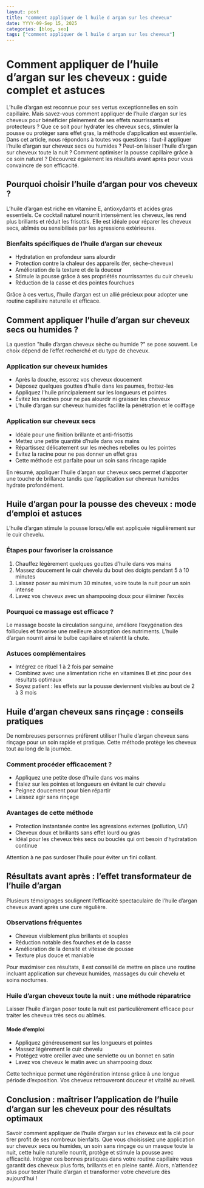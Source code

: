 ```yaml
---
layout: post
title: "comment appliquer de l huile d argan sur les cheveux"
date: YYYY-09-Sep 15, 2025
categories: [blog, seo]
tags: ["comment appliquer de l huile d argan sur les cheveux"]
---
```

# Comment appliquer de l’huile d’argan sur les cheveux : guide complet et astuces

L’huile d’argan est reconnue pour ses vertus exceptionnelles en soin capillaire. Mais savez-vous comment appliquer de l’huile d’argan sur les cheveux pour bénéficier pleinement de ses effets nourrissants et protecteurs ? Que ce soit pour hydrater les cheveux secs, stimuler la pousse ou protéger sans effet gras, la méthode d’application est essentielle. Dans cet article, nous répondons à toutes vos questions : faut-il appliquer l’huile d’argan sur cheveux secs ou humides ? Peut-on laisser l’huile d’argan sur cheveux toute la nuit ? Comment optimiser la pousse capillaire grâce à ce soin naturel ? Découvrez également les résultats avant après pour vous convaincre de son efficacité.  

## Pourquoi choisir l’huile d’argan pour vos cheveux ?

L’huile d’argan est riche en vitamine E, antioxydants et acides gras essentiels. Ce cocktail naturel nourrit intensément les cheveux, les rend plus brillants et réduit les frisottis. Elle est idéale pour réparer les cheveux secs, abîmés ou sensibilisés par les agressions extérieures.

### Bienfaits spécifiques de l’huile d’argan sur cheveux
- Hydratation en profondeur sans alourdir
- Protection contre la chaleur des appareils (fer, sèche-cheveux)
- Amélioration de la texture et de la douceur
- Stimule la pousse grâce à ses propriétés nourrissantes du cuir chevelu
- Réduction de la casse et des pointes fourchues

Grâce à ces vertus, l’huile d’argan est un allié précieux pour adopter une routine capillaire naturelle et efficace.

## Comment appliquer l’huile d’argan sur cheveux secs ou humides ?

La question "huile d’argan cheveux sèche ou humide ?" se pose souvent. Le choix dépend de l’effet recherché et du type de cheveux.

### Application sur cheveux humides
- Après la douche, essorez vos cheveux doucement
- Déposez quelques gouttes d’huile dans les paumes, frottez-les
- Appliquez l’huile principalement sur les longueurs et pointes
- Évitez les racines pour ne pas alourdir ni graisser les cheveux
- L’huile d’argan sur cheveux humides facilite la pénétration et le coiffage

### Application sur cheveux secs
- Idéale pour une finition brillante et anti-frisottis
- Mettez une petite quantité d’huile dans vos mains
- Répartissez délicatement sur les mèches rebelles ou les pointes
- Evitez la racine pour ne pas donner un effet gras
- Cette méthode est parfaite pour un soin sans rincage rapide

En résumé, appliquer l’huile d’argan sur cheveux secs permet d’apporter une touche de brillance tandis que l’application sur cheveux humides hydrate profondément.

## Huile d’argan pour la pousse des cheveux : mode d’emploi et astuces

L’huile d’argan stimule la pousse lorsqu’elle est appliquée régulièrement sur le cuir chevelu. 

### Étapes pour favoriser la croissance
1. Chauffez légèrement quelques gouttes d’huile dans vos mains
2. Massez doucement le cuir chevelu du bout des doigts pendant 5 à 10 minutes
3. Laissez poser au minimum 30 minutes, voire toute la nuit pour un soin intense
4. Lavez vos cheveux avec un shampooing doux pour éliminer l’excès

### Pourquoi ce massage est efficace ?
Le massage booste la circulation sanguine, améliore l’oxygénation des follicules et favorise une meilleure absorption des nutriments. L’huile d’argan nourrit ainsi le bulbe capillaire et ralentit la chute.

### Astuces complémentaires
- Intégrez ce rituel 1 à 2 fois par semaine
- Combinez avec une alimentation riche en vitamines B et zinc pour des résultats optimaux
- Soyez patient : les effets sur la pousse deviennent visibles au bout de 2 à 3 mois

## Huile d’argan cheveux sans rinçage : conseils pratiques

De nombreuses personnes préfèrent utiliser l’huile d’argan cheveux sans rinçage pour un soin rapide et pratique. Cette méthode protège les cheveux tout au long de la journée.

### Comment procéder efficacement ?
- Appliquez une petite dose d’huile dans vos mains
- Étalez sur les pointes et longueurs en évitant le cuir chevelu
- Peignez doucement pour bien répartir
- Laissez agir sans rinçage

### Avantages de cette méthode
- Protection instantanée contre les agressions externes (pollution, UV)
- Cheveux doux et brillants sans effet lourd ou gras
- Idéal pour les cheveux très secs ou bouclés qui ont besoin d’hydratation continue

Attention à ne pas surdoser l’huile pour éviter un fini collant.

## Résultats avant après : l’effet transformateur de l’huile d’argan

Plusieurs témoignages soulignent l’efficacité spectaculaire de l’huile d’argan cheveux avant après une cure régulière.

### Observations fréquentes
- Cheveux visiblement plus brillants et souples
- Réduction notable des fourches et de la casse
- Amélioration de la densité et vitesse de pousse
- Texture plus douce et maniable

Pour maximiser ces résultats, il est conseillé de mettre en place une routine incluant application sur cheveux humides, massages du cuir chevelu et soins nocturnes.

### Huile d’argan cheveux toute la nuit : une méthode réparatrice

Laisser l’huile d’argan poser toute la nuit est particulièrement efficace pour traiter les cheveux très secs ou abîmés.

#### Mode d’emploi
- Appliquez généreusement sur les longueurs et pointes
- Massez légèrement le cuir chevelu
- Protégez votre oreiller avec une serviette ou un bonnet en satin
- Lavez vos cheveux le matin avec un shampooing doux

Cette technique permet une régénération intense grâce à une longue période d’exposition. Vos cheveux retrouveront douceur et vitalité au réveil.

## Conclusion : maîtriser l’application de l’huile d’argan sur les cheveux pour des résultats optimaux

Savoir comment appliquer de l’huile d’argan sur les cheveux est la clé pour tirer profit de ses nombreux bienfaits. Que vous choisissiez une application sur cheveux secs ou humides, un soin sans rinçage ou un masque toute la nuit, cette huile naturelle nourrit, protège et stimule la pousse avec efficacité. Intégrer ces bonnes pratiques dans votre routine capillaire vous garantit des cheveux plus forts, brillants et en pleine santé. Alors, n’attendez plus pour tester l’huile d’argan et transformer votre chevelure dès aujourd’hui !